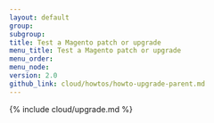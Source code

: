 ```yaml
---
layout: default
group:
subgroup:
title: Test a Magento patch or upgrade
menu_title: Test a Magento patch or upgrade
menu_order:
menu_node: 
version: 2.0
github_link: cloud/howtos/howto-upgrade-parent.md
---
```


{% include cloud/upgrade.md %}
